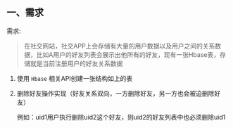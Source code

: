 

## 一、需求

需求: 
> 在社交网站，社交APP上会存储有大量的用户数据以及用户之间的关系数据，比如A用户的好友列表会展示出他所有的好友，现有一张Hbase表，存储就是当前注册用户的好友关系数据

1. 使用 `Hbase` 相关API创建一张结构如上的表

2. 删除好友操作实现（好友关系双向，一方删除好友，另一方也会被迫删除好友）

   例如：uid1用户执行删除uid2这个好友，则uid2的好友列表中也必须删除uid1